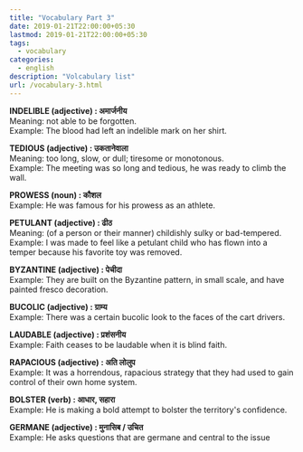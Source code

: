 ```yaml
---
title: "Vocabulary Part 3"
date: 2019-01-21T22:00:00+05:30
lastmod: 2019-01-21T22:00:00+05:30
tags:
  - vocabulary
categories:
  - english
description: "Volcabulary list"
url: /vocabulary-3.html
---
```


**INDELIBLE (adjective) : अमार्जनीय**  
Meaning: not able to be forgotten.  
Example: The blood had left an indelible mark on her shirt.

**TEDIOUS (adjective) : उकतानेवाला**  
Meaning: too long, slow, or dull; tiresome or monotonous.  
Example: The meeting was so long and tedious, he was ready to climb the wall.

**PROWESS (noun) : कौशल**  
Example: He was famous for his prowess as an athlete.

**PETULANT (adjective) : ढीठ**  
Meaning: (of a person or their manner) childishly sulky or bad-tempered.  
Example: I was made to feel like a petulant child who has flown into a temper because his favorite toy was removed.

**BYZANTINE (adjective) : पेचीदा**  
Example: They are built on the Byzantine pattern, in small scale, and have painted fresco decoration.

**BUCOLIC (adjective) : ग्राम्य**  
Example: There was a certain bucolic look to the faces of the cart drivers.

**LAUDABLE (adjective) : प्रशंसनीय**  
Example: Faith ceases to be laudable when it is blind faith.

**RAPACIOUS (adjective) : अति लोलुप**  
Example: It was a horrendous, rapacious strategy that they had used to gain control of their own home system.

**BOLSTER (verb) : आधार, सहारा**  
Example: He is making a bold attempt to bolster the territory's confidence.

**GERMANE (adjective) : मुनासिब / उचित**  
Example: He asks questions that are germane and central to the issue

